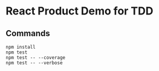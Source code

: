 # React Product Demo for TDD

## Commands

    npm install
    npm test
    npm test -- --coverage
    npm test -- --verbose